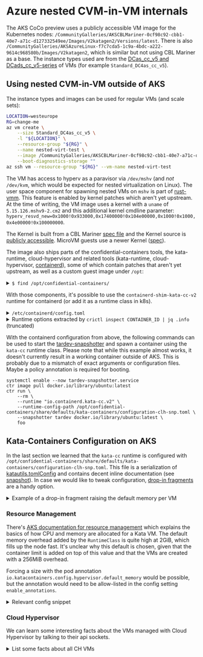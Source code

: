 # Azure nested CVM-in-VM internals

The AKS CoCo preview uses a publicly accessible VM image for the Kubernetes nodes: `/CommunityGalleries/AKSCBLMariner-0cf98c92-cbb1-40e7-a71c-d127332549ee/Images/V2katagen2/Versions/latest`.
There is also `/CommunityGalleries/AKSAzureLinux-f7c7cda5-1c9a-4bdc-a222-9614c968580b/Images/V2katagen2`, which is similar but not using CBL Mariner as a base.
The instance types used are from the [DCas_cc_v5 and DCads_cc_v5-series](https://learn.microsoft.com/en-us/azure/virtual-machines/dcasccv5-dcadsccv5-series) of VMs (for example `Standard_DC4as_cc_v5`).

## Using nested CVM-in-VM outside of AKS

The instance types and images can be used for regular VMs (and scale sets):

```sh
LOCATION=westeurope
RG=change-me
az vm create \
    --size Standard_DC4as_cc_v5 \
    -l "${LOCATION}" \
    --resource-group "${RG}" \
    --name nested-virt-test \
    --image /CommunityGalleries/AKSCBLMariner-0cf98c92-cbb1-40e7-a71c-d127332549ee/Images/V2katagen2/Versions/latest \
    --boot-diagnostics-storage ""
az ssh vm --resource-group "${RG}" --vm-name nested-virt-test
```

The VM has access to hyperv as a paravisor via `/dev/mshv` (and *not* `/dev/kvm`, which would be expected for nested virtualization on Linux). The user space component for spawning nested VMs on `mshv` is part of [rust-vmm](https://github.com/rust-vmm/mshv).
This feature is enabled by kernel patches which aren't yet upstream. At the time of writing, the VM image uses a kernel with a `uname` of `5.15.126.mshv9-2.cm2` and this additional kernel cmdline parameter: `hyperv_resvd_new=0x1000!0x933000,0x17400000!0x104e00000,0x1000!0x1000,0x4e00000!0x100000000`.

The Kernel is built from a CBL Mariner [spec file](https://github.com/microsoft/CBL-Mariner/blob/2.0/SPECS/kernel-mshv/kernel-mshv.spec) and the Kernel source is [publicly accessible](https://cblmarinerstorage.blob.core.windows.net/sources/core/kernel-mshv-5.15.126.mshv9.tar.gz).
MicroVM guests use a newer Kernel ([spec](https://github.com/microsoft/CBL-Mariner/tree/2.0/SPECS/kernel-uvm-cvm)).

The image also ships parts of the confidential-containers tools, the kata-runtime, cloud-hypervisor and related tools (kata-runtime, cloud-hypervisor, [containerd](https://github.com/microsoft/confidential-containers-containerd)), some of which contain patches that aren't yet upstream, as well as a custom guest image under `/opt`:

<details>
<summary><code>$ find /opt/confidential-containers/</code></summary>

```shell-session
/opt/confidential-containers/
/opt/confidential-containers/libexec
/opt/confidential-containers/libexec/virtiofsd
/opt/confidential-containers/bin
/opt/confidential-containers/bin/kata-runtime
/opt/confidential-containers/bin/kata-monitor
/opt/confidential-containers/bin/cloud-hypervisor
/opt/confidential-containers/bin/cloud-hypervisor-snp
/opt/confidential-containers/bin/kata-collect-data.sh
/opt/confidential-containers/share
/opt/confidential-containers/share/kata-containers
/opt/confidential-containers/share/kata-containers/vmlinux.container
/opt/confidential-containers/share/kata-containers/kata-containers-igvm-debug.img
/opt/confidential-containers/share/kata-containers/kata-containers.img
/opt/confidential-containers/share/kata-containers/reference-info-base64
/opt/confidential-containers/share/kata-containers/kata-containers-igvm.img
/opt/confidential-containers/share/defaults
/opt/confidential-containers/share/defaults/kata-containers
/opt/confidential-containers/share/defaults/kata-containers/configuration-clh-snp.toml
/opt/confidential-containers/share/defaults/kata-containers/configuration-clh.toml
```
</details>

With those components, it's possible to use the `containerd-shim-kata-cc-v2` runtime for containerd (or add it as a runtime class in k8s).

<details>
<summary><code>/etc/containerd/config.toml</code></summary>

```toml
version = 2
oom_score = 0
[plugins."io.containerd.grpc.v1.cri"]
  sandbox_image = "mcr.microsoft.com/oss/kubernetes/pause:3.6"
  [plugins."io.containerd.grpc.v1.cri".containerd]
      disable_snapshot_annotations = false
    default_runtime_name = "runc"
    [plugins."io.containerd.grpc.v1.cri".containerd.runtimes.runc]
      runtime_type = "io.containerd.runc.v2"
    [plugins."io.containerd.grpc.v1.cri".containerd.runtimes.runc.options]
      BinaryName = "/usr/bin/runc"
    [plugins."io.containerd.grpc.v1.cri".containerd.runtimes.untrusted]
      runtime_type = "io.containerd.runc.v2"
    [plugins."io.containerd.grpc.v1.cri".containerd.runtimes.untrusted.options]
      BinaryName = "/usr/bin/runc"
  [plugins."io.containerd.grpc.v1.cri".cni]
    bin_dir = "/opt/cni/bin"
    conf_dir = "/etc/cni/net.d"
    conf_template = "/etc/containerd/kubenet_template.conf"
  [plugins."io.containerd.grpc.v1.cri".registry]
    config_path = "/etc/containerd/certs.d"
  [plugins."io.containerd.grpc.v1.cri".registry.headers]
    X-Meta-Source-Client = ["azure/aks"]
[metrics]
  address = "0.0.0.0:10257"
[plugins."io.containerd.grpc.v1.cri".containerd.runtimes.kata]
  runtime_type = "io.containerd.kata.v2"
[plugins."io.containerd.grpc.v1.cri".containerd.runtimes.katacli]
  runtime_type = "io.containerd.runc.v1"
[plugins."io.containerd.grpc.v1.cri".containerd.runtimes.katacli.options]
  NoPivotRoot = false
  NoNewKeyring = false
  ShimCgroup = ""
  IoUid = 0
  IoGid = 0
  BinaryName = "/usr/bin/kata-runtime"
  Root = ""
  CriuPath = ""
  SystemdCgroup = false
[proxy_plugins]
  [proxy_plugins.tardev]
    type = "snapshot"
    address = "/run/containerd/tardev-snapshotter.sock"
[plugins."io.containerd.grpc.v1.cri".containerd.runtimes.kata-cc]
  snapshotter = "tardev"
  runtime_type = "io.containerd.kata-cc.v2"
  privileged_without_host_devices = true
  pod_annotations = ["io.katacontainers.*"]
  [plugins."io.containerd.grpc.v1.cri".containerd.runtimes.kata-cc.options]
    ConfigPath = "/opt/confidential-containers/share/defaults/kata-containers/configuration-clh-snp.toml"
```
</details>

<details>
<summary>Runtime options extracted by <code>crictl inspect CONTAINER_ID | jq .info</code> (truncated)</summary>

```json
{
    "snapshotKey": "070f6f2f0ec920cc9e8c050bf08730c79d4af43c640b8cfc16002b8f1e009767",
    "snapshotter": "tardev",
    "runtimeType": "io.containerd.kata-cc.v2",
    "runtimeOptions": {
      "config_path": "/opt/confidential-containers/share/defaults/kata-containers/configuration-clh-snp.toml"
    }
}
```
</details>

With the containerd configuration from above, the following commands can be used to start the [tardev-snapshotter](https://github.com/kata-containers/tardev-snapshotter) and spawn a container using the `kata-cc` runtime class.
Please note that while this example almost works, it doesn't currently result in a working container outside of AKS.
This is probably due to a mismatch of exact arguments or configuration files.
Maybe a policy annotation is required for booting.

```
systemctl enable --now tardev-snapshotter.service
ctr image pull docker.io/library/ubuntu:latest
ctr run \
    --rm \
    --runtime "io.containerd.kata-cc.v2" \
    --runtime-config-path /opt/confidential-containers/share/defaults/kata-containers/configuration-clh-snp.toml \
    --snapshotter tardev docker.io/library/ubuntu:latest \
    foo
```

## Kata-Containers Configuration on AKS

In the last section we learned that the `kata-cc` runtime is configured with
`/opt/confidential-containers/share/defaults/kata-containers/configuration-clh-snp.toml`.
This file is a serialization of [katautils.tomlConfig] and contains decent inline documentation
(see [snapshot]). In case we would like to tweak configuration, [drop-in fragments] are a handy
option.

<details>
<summary>Example of a drop-in fragment raising the default memory per VM</summary>

```sh
cat >/opt/confidential-containers/share/defaults/kata-containers/config.d/10-memory.toml <<EOF
[hypervisor.clh]
default_memory = 512
EOF
```
</details>

[katautils.tomlConfig]: https://github.com/kata-containers/kata-containers/blob/40d9a65/src/runtime/pkg/katautils/config.go#L64
[snapshot]: https://gist.github.com/burgerdev/6133d56deb1722a746df2269f4d33160
[drop-in fragments]: https://github.com/kata-containers/kata-containers/blob/main/src/runtime/README.md#drop-in-configuration-file-fragments

### Resource Management

There's [AKS documentation for resource management] which explains the basics of how CPU and
memory are allocated for a Kata VM.
The default memory overhead added by the `RuntimeClass` is quite high at 2GiB, which fills up the node fast.
It's unclear why this default is chosen, given that the container limit is added on top of this
value and that the VMs are created with a 256MiB overhead.

Forcing a size with the pod annotation
`io.katacontainers.config.hypervisor.default_memory` would be possible, but the annotation would
need to be allow-listed in the config setting `enable_annotations`.

[AKS documentation for resource management]: https://learn.microsoft.com/en-us/azure/aks/confidential-containers-overview#resource-allocation-overview

<details>
<summary>Relevant config snippet</summary>

```toml
[hypervisor.clh]
default_memory = 256
default_vcpus = 1
enable_annotations = ["enable_iommu"]

[runtime]
static_sandbox_resource_mgmt = true
```
</details>

### Cloud Hypervisor

We can learn some interesting facts about the VMs managed with Cloud Hypervisor by talking to their
api sockets.

<details>
<summary>List some facts about all CH VMs</summary>

```sh
find /run/vc/vm -name clh-api.sock -exec ch-remote --api-socket "{}" info ";" |
  jq -s 'map( {
    "sock": .config.vsock.socket,
    "policy": .config.payload.host_data,
    "vcpus": .config.cpus.max_vcpus,
    "memory_mib": (.config.memory.size / 1024 / 1024),
    "disks": [.config.disks[] | .path]
    }) | sort_by(.sock)'
```

```json
[
  {
    "sock": "/run/vc/vm/c9ebe6792862527ebbfea9aa353258e0d301fffdde784bb6dde65090ddc18704/clh.sock",
    "policy": "ee6d1cb44554a792665264c9fe412d270feeff32fbc2ef40158a1f969a45cec1",
    "vcpus": 1,
    "memory_mib": 2148,
    "disks": [
      "/opt/confidential-containers/share/kata-containers/kata-containers.img",
      "/var/lib/containerd/io.containerd.snapshotter.v1.tardev/layers/5a5aad80055ff20012a50dc25f8df7a29924474324d65f7d5306ee8ee27ff71d",
      "/var/lib/containerd/io.containerd.snapshotter.v1.tardev/layers/35ff57f24506a885c071fe2aaa526aa172b051477016e1d03feccb2bbc58b8b7"
    ]
  },
  "..."
]
```
</details>
